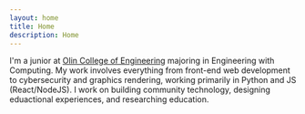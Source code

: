 ```yaml
---
layout: home
title: Home
description: Home
---
```


I'm a junior at [Olin College of Engineering](http://olin.edu/) majoring in Engineering with Computing. My work involves everything from front-end web development to cybersecurity and graphics rendering, working primarily in Python and JS (React/NodeJS). I work on building community technology, designing eduactional experiences, and researching education.